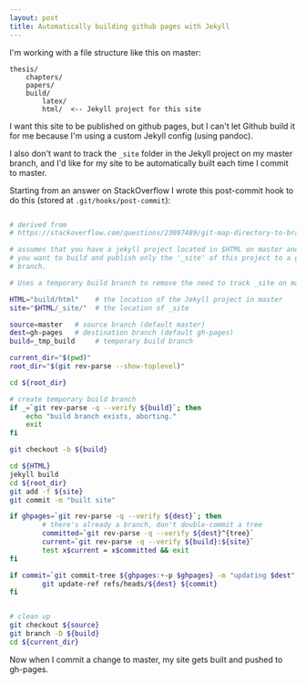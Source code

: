 ```yaml
---
layout: post
title: Automatically building github pages with Jekyll
---
```


I'm working with a file structure like this on master:

```
thesis/
    chapters/
    papers/
    build/
        latex/
        html/  <-- Jekyll project for this site
```

I want this site to be published on github pages, but I can't let Github build
it for me because I'm using a custom Jekyll config (using pandoc).

I also don't want to track the `_site` folder in the Jekyll project on my
master branch, and I'd like for my site to be automatically built each time
I commit to master.

Starting from an answer on StackOverflow I wrote this post-commit hook to do
this (stored at `.git/hooks/post-commit`):


```bash

# derived from
# https://stackoverflow.com/questions/23097489/git-map-directory-to-branch/23097670#23097670

# assumes that you have a jekyll project located in $HTML on master and that
# you want to build and publish only the '_site' of this project to a gh-pages
# branch.

# Uses a temporary build branch to remove the need to track _site on master.

HTML="build/html"    # the location of the Jekyll project in master
site="$HTML/_site/"  # the location of _site

source=master   # source branch (default master)
dest=gh-pages   # destination branch (default gh-pages)
build=_tmp_build     # temporary build branch

current_dir="$(pwd)"
root_dir="$(git rev-parse --show-toplevel)"

cd ${root_dir}

# create temporary build branch
if _=`git rev-parse -q --verify ${build}`; then
    echo "build branch exists, aborting."
    exit
fi

git checkout -b ${build}

cd ${HTML}
jekyll build
cd ${root_dir}
git add -f ${site}
git commit -m "built site"

if ghpages=`git rev-parse -q --verify ${dest}`; then
        # there's already a branch, don't double-commit a tree
        committed=`git rev-parse -q --verify ${dest}^{tree}`
        current=`git rev-parse -q --verify ${build}:${site}`
        test x$current = x$committed && exit
fi

if commit=`git commit-tree ${ghpages:+-p $ghpages} -m "updating $dest" ${build}:${site}`; then
        git update-ref refs/heads/${dest} ${commit}
fi


# clean up
git checkout ${source}
git branch -D ${build}
cd ${current_dir}
```

Now when I commit a change to master, my site gets built and pushed to
gh-pages.

